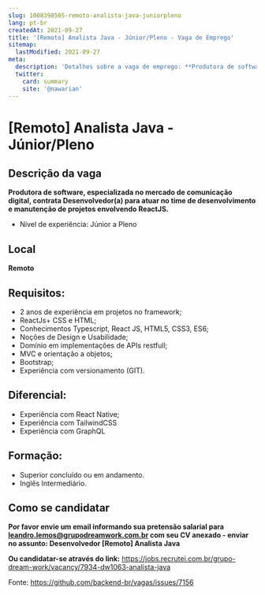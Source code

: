 ```yaml
---
slug: 1008398505-remoto-analista-java-juniorpleno
lang: pt-br
createdAt: 2021-09-27
title: '[Remoto] Analista Java - Júnior/Pleno - Vaga de Emprego'
sitemap:
  lastModified: 2021-09-27
meta:
  description: 'Detalhes sobre a vaga de emprego: **Produtora de software, especializada no mercado de comunicação digital, contrata Desenvolvedor(a) para atuar no time de desenvolvimento e manutenção de projetos envolvendo ReactJS.** - Nível de experiência: Júnior a Pleno'
  twitter:
    card: summary
    site: '@nawarian'
---
```


# [Remoto] Analista Java - Júnior/Pleno

## Descrição da vaga

**Produtora de software, especializada no mercado de comunicação digital, contrata Desenvolvedor(a) para atuar no time de desenvolvimento e manutenção de projetos envolvendo ReactJS.**

- Nível de experiência: Júnior a Pleno

## Local
**Remoto**

## Requisitos:

- 2 anos de experiência em projetos no framework;
- ReactJs+ CSS e HTML;
- Conhecimentos Typescript, React JS, HTML5, CSS3, ES6;
- Noções de Design e Usabilidade;
- Domínio em implementações de APIs restfull;
- MVC e orientação a objetos;
- Bootstrap;
- Experiência com versionamento (GIT).

## Diferencial:

- Experiência com React Native;
- Experiência com TailwindCSS
- Experiência com GraphQL

## Formação:

- Superior concluído ou em andamento.
- Inglês Intermediário.

## Como se candidatar

**Por favor envie um email informando sua pretensão salarial para leandro.lemos@grupodreamwork.com.br com seu CV anexado - enviar no assunto: Desenvolvedor [Remoto] Analista Java**

**Ou candidatar-se através do link:** https://jobs.recrutei.com.br/grupo-dream-work/vacancy/7934-dw1063-analista-java

Fonte: https://github.com/backend-br/vagas/issues/7156